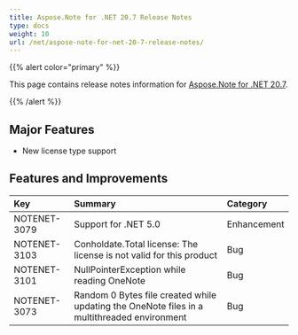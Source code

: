 ```yaml
---
title: Aspose.Note for .NET 20.7 Release Notes
type: docs
weight: 10
url: /net/aspose-note-for-net-20-7-release-notes/
---
```


{{% alert color="primary" %}} 

This page contains release notes information for [Aspose.Note for .NET 20.7](https://downloads.aspose.com/note/net/new-releases/aspose.note-for-.net-20.7/).

{{% /alert %}} 
## **Major Features**
- New license type support
## **Features and Improvements**


|**Key**|**Summary**|**Category**|
| :- | :- | :- |
|NOTENET-3079|Support for .NET 5.0|Enhancement|
|NOTENET-3103|Conholdate.Total license: The license is not valid for this product|Bug|
|NOTENET-3101|NullPointerException while reading OneNote|Bug|
|NOTENET-3073|Random 0 Bytes file created while updating the OneNote files in a multithreaded environment|Bug|

